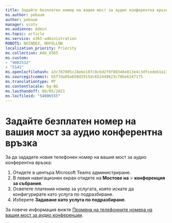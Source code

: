 ```yaml
---
title: Задайте безплатен номер на вашия мост за аудио конферентна връзка
ms.author: pebaum
author: pebaum
manager: scotv
ms.audience: Admin
ms.topic: article
ms.service: o365-administration
ROBOTS: NOINDEX, NOFOLLOW
localization_priority: Priority
ms.collection: Adm_O365
ms.custom:
- "9002532"
- "5141"
ms.openlocfilehash: a3c787005c24e6e107c8cbd2f0f80348e813e4c3dfcedeb1a132b798b1ef12bc
ms.sourcegitcommit: b5f7da89a650d2915dc652449623c78be6247175
ms.translationtype: MT
ms.contentlocale: bg-BG
ms.lasthandoff: 08/05/2021
ms.locfileid: "54006555"
---
```

# <a name="assign-a-toll-free-number-to-your-audio-conferencing-bridge"></a>Задайте безплатен номер на вашия мост за аудио конферентна връзка

За да зададете новия телефонен номер на вашия мост за аудио конферентна връзка:

1. Отидете в центъра Microsoft Teams администриране.
1. В левия навигационен екран отидете на **Мостове на**  >  **конференция за събрания**.
1. Осветете платения номер за услугата, която искате да конфигурирате като услуга по подразбиране.
1. Изберете **Задаване като услуга по подразбиране**.

За повече информация вижте [Промяна на телефонните номера на вашия мост за аудио конференции](/MicrosoftTeams/change-the-phone-numbers-on-your-audio-conferencing-bridge).
